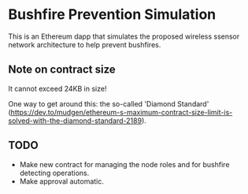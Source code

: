 # Bushfire Prevention Simulation

This is an Ethereum dapp that simulates the proposed wireless ssensor network architecture to help prevent bushfires.

## Note on contract size

It cannot exceed 24KB in size!

One way to get around this: the so-called 'Diamond Standard' (https://dev.to/mudgen/ethereum-s-maximum-contract-size-limit-is-solved-with-the-diamond-standard-2189).

## TODO

* Make new contract for managing the node roles and for bushfire detecting operations.
* Make approval automatic.
